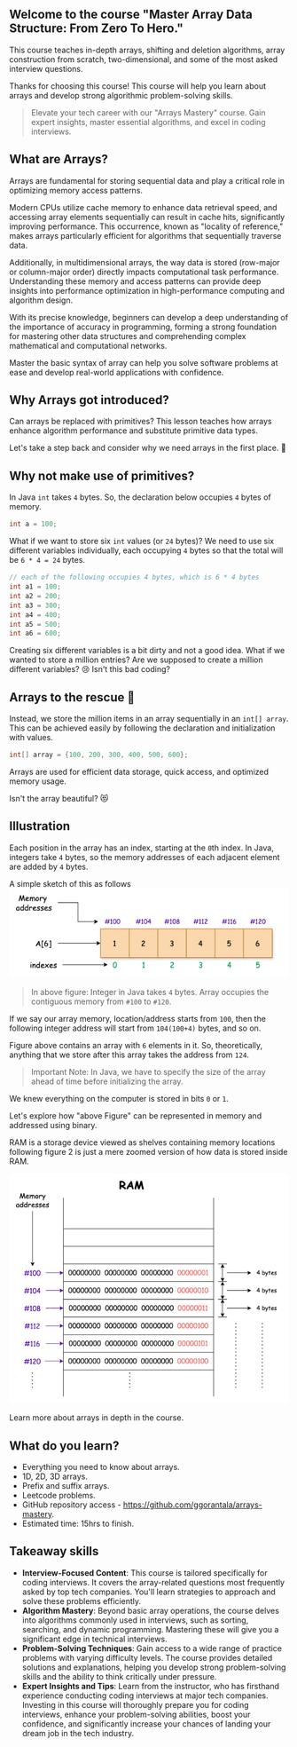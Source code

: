 ## Welcome to the course "Master Array Data Structure: From Zero To Hero."

This course teaches in-depth arrays, shifting and deletion algorithms, array construction from scratch, two-dimensional, and some of the most asked interview questions.

Thanks for choosing this course! This course will help you learn about arrays and develop strong algorithmic problem-solving skills.

> Elevate your tech career with our "Arrays Mastery" course. Gain expert insights, master essential algorithms, and excel in coding interviews.

## What are Arrays?
Arrays are fundamental for storing sequential data and play a critical role in optimizing memory access patterns.

Modern CPUs utilize cache memory to enhance data retrieval speed, and accessing array elements sequentially can result in cache hits, significantly improving performance. This occurrence, known as "locality of reference," makes arrays particularly efficient for algorithms that sequentially traverse data.

Additionally, in multidimensional arrays, the way data is stored (row-major or column-major order) directly impacts computational task performance. Understanding these memory and access patterns can provide deep insights into performance optimization in high-performance computing and algorithm design.

With its precise knowledge, beginners can develop a deep understanding of the importance of accuracy in programming, forming a strong foundation for mastering other data structures and comprehending complex mathematical and computational networks.

Master the basic syntax of array can help you solve software problems at ease and develop real-world applications with confidence.

## Why Arrays got introduced?
Can arrays be replaced with primitives? This lesson teaches how arrays enhance algorithm performance and substitute primitive data types.

Let's take a step back and consider why we need arrays in the first place. 🤔
## Why not make use of primitives?
In Java `int` takes `4` bytes. So, the declaration below occupies `4` bytes of memory.

```java
int a = 100;
```

What if we want to store six `int` values (or `24` bytes)? We need to use six different variables individually, each occupying `4` bytes so that the total will be `6 * 4 = 24` bytes.

```java
// each of the following occupies 4 bytes, which is 6 * 4 bytes
int a1 = 100;
int a2 = 200;
int a3 = 300;
int a4 = 400;
int a5 = 500;
int a6 = 600;
```
Creating six different variables is a bit dirty and not a good idea. What if we wanted to store a million entries? Are we supposed to create a million different variables? 😢 Isn't this bad coding?

## Arrays to the rescue 🤩
Instead, we store the million items in an array sequentially in an `int[] array`. This can be achieved easily by following the declaration and initialization with values.

```java
int[] array = {100, 200, 300, 400, 500, 600};
```
Arrays are used for efficient data storage, quick access, and optimized memory usage.

Isn't the array beautiful? 😻

## Illustration
Each position in the array has an index, starting at the `0`th index. In Java, integers take `4` bytes, so the memory addresses of each adjacent element are added by `4` bytes.


A simple sketch of this as follows
![img.png](img.png)

> In above figure: Integer in Java takes `4` bytes. Array occupies the contiguous memory from `#100` to `#120`.

If we say our array memory, location/address starts from `100`, then the following integer address will start from `104(100+4)` bytes, and so on.

Figure above contains an array with `6` elements in it. So, theoretically, anything that we store after this array takes the address from `124`.

> Important Note: In Java, we have to specify the size of the array ahead of time before initializing the array.

We knew everything on the computer is stored in bits `0` or `1`.

Let's explore how "above Figure" can be represented in memory and addressed using binary.

RAM is a storage device viewed as shelves containing memory locations following figure 2 is just a mere zoomed version of how data is stored inside RAM.

![img_1.png](img_1.png)

Learn more about arrays in depth in the course. 

## What do you learn?
- Everything you need to know about arrays.
- 1D, 2D, 3D arrays.
- Prefix and suffix arrays.
- Leetcode problems.
- GitHub repository access - https://github.com/ggorantala/arrays-mastery.
- Estimated time: 15hrs to finish.

## Takeaway skills
  - **Interview-Focused Content**: This course is tailored specifically for coding interviews. It covers the array-related questions most frequently asked by top tech companies. You'll learn strategies to approach and solve these problems efficiently.
  - **Algorithm Mastery**: Beyond basic array operations, the course delves into algorithms commonly used in interviews, such as sorting, searching, and dynamic programming. Mastering these will give you a significant edge in technical interviews.
  - **Problem-Solving Techniques**: Gain access to a wide range of practice problems with varying difficulty levels. The course provides detailed solutions and explanations, helping you develop strong problem-solving skills and the ability to think critically under pressure.
  - **Expert Insights and Tips**: Learn from the instructor, who has firsthand experience conducting coding interviews at major tech companies.
  Investing in this course will thoroughly prepare you for coding interviews, enhance your problem-solving abilities, boost your confidence, and significantly increase your chances of landing your dream job in the tech industry.

